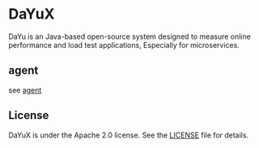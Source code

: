 # DaYuX
DaYu is an Java-based open-source system designed to measure online performance and load test applications, Especially for microservices.

## agent
see [agent](https://github.com/shulieTech/DaYuX/blob/main/agent/README.md)

## License
DaYuX is under the Apache 2.0 license. See the [LICENSE](https://github.com/shulieTech/DaYuX/blob/main/LICENSE) file for details.
